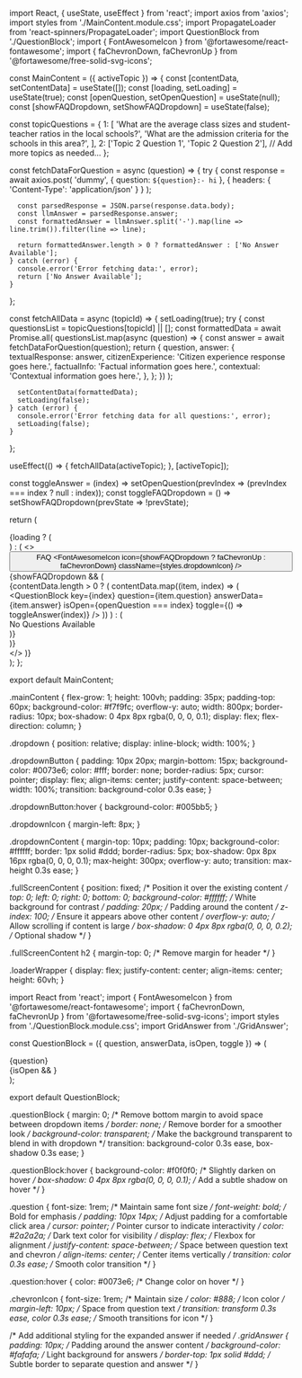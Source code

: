 import React, { useState, useEffect } from 'react';
import axios from 'axios';
import styles from './MainContent.module.css';
import PropagateLoader from 'react-spinners/PropagateLoader';
import QuestionBlock from './QuestionBlock';
import { FontAwesomeIcon } from '@fortawesome/react-fontawesome';
import { faChevronDown, faChevronUp } from '@fortawesome/free-solid-svg-icons';

const MainContent = ({ activeTopic }) => {
  const [contentData, setContentData] = useState([]);
  const [loading, setLoading] = useState(true);
  const [openQuestion, setOpenQuestion] = useState(null);
  const [showFAQDropdown, setShowFAQDropdown] = useState(false);

  const topicQuestions = {
    1: [
      'What are the average class sizes and student-teacher ratios in the local schools?',
      'What are the admission criteria for the schools in this area?',
    ],
    2: ['Topic 2 Question 1', 'Topic 2 Question 2'],
    // Add more topics as needed...
  };

  const fetchDataForQuestion = async (question) => {
    try {
      const response = await axios.post(
        'dummy',
        { question: `${question}:- hi` },
        { headers: { 'Content-Type': 'application/json' } }
      );

      const parsedResponse = JSON.parse(response.data.body);
      const llmAnswer = parsedResponse.answer;
      const formattedAnswer = llmAnswer.split('-').map(line => line.trim()).filter(line => line);

      return formattedAnswer.length > 0 ? formattedAnswer : ['No Answer Available'];
    } catch (error) {
      console.error('Error fetching data:', error);
      return ['No Answer Available'];
    }
  };

  const fetchAllData = async (topicId) => {
    setLoading(true);
    try {
      const questionsList = topicQuestions[topicId] || [];
      const formattedData = await Promise.all(
        questionsList.map(async (question) => {
          const answer = await fetchDataForQuestion(question);
          return {
            question,
            answer: {
              textualResponse: answer,
              citizenExperience: 'Citizen experience response goes here.',
              factualInfo: 'Factual information goes here.',
              contextual: 'Contextual information goes here.',
            },
          };
        })
      );

      setContentData(formattedData);
      setLoading(false);
    } catch (error) {
      console.error('Error fetching data for all questions:', error);
      setLoading(false);
    }
  };

  useEffect(() => {
    fetchAllData(activeTopic);
  }, [activeTopic]);

  const toggleAnswer = (index) => setOpenQuestion(prevIndex => (prevIndex === index ? null : index));
  const toggleFAQDropdown = () => setShowFAQDropdown(prevState => !prevState);

  return (
    <div className={styles.mainContent}>
      {loading ? (
        <div className={styles.loaderWrapper}>
          <PropagateLoader color="rgb(15, 95, 220)" loading={loading} size={22} />
        </div>
      ) : (
        <>
          <div className={styles.dropdown}>
            <button onClick={toggleFAQDropdown} className={styles.dropdownButton}>
              FAQ
              <FontAwesomeIcon icon={showFAQDropdown ? faChevronUp : faChevronDown} className={styles.dropdownIcon} />
            </button>
            {showFAQDropdown && (
              <div className={styles.dropdownContent}>
                {contentData.length > 0 ? (
                  contentData.map((item, index) => (
                    <QuestionBlock
                      key={index}
                      question={item.question}
                      answerData={item.answer}
                      isOpen={openQuestion === index}
                      toggle={() => toggleAnswer(index)}
                    />
                  ))
                ) : (
                  <div>No Questions Available</div>
                )}
              </div>
            )}
          </div>
        </>
      )}
    </div>
  );
};

export default MainContent;



.mainContent {
  flex-grow: 1;
  height: 100vh;
  padding: 35px;
  padding-top: 60px;
  background-color: #f7f9fc;
  overflow-y: auto;
  width: 800px;
  border-radius: 10px;
  box-shadow: 0 4px 8px rgba(0, 0, 0, 0.1);
  display: flex;
  flex-direction: column;
}


.dropdown {
  position: relative;
  display: inline-block;
  width: 100%;
}

.dropdownButton {
  padding: 10px 20px;
  margin-bottom: 15px;
  background-color: #0073e6;
  color: #fff;
  border: none;
  border-radius: 5px;
  cursor: pointer;
  display: flex;
  align-items: center;
  justify-content: space-between;
  width: 100%;
  transition: background-color 0.3s ease;
}

.dropdownButton:hover {
  background-color: #005bb5;
}

.dropdownIcon {
  margin-left: 8px;
}

.dropdownContent {
  margin-top: 10px;
  padding: 10px;
  background-color: #ffffff;
  border: 1px solid #ddd;
  border-radius: 5px;
  box-shadow: 0px 8px 16px rgba(0, 0, 0, 0.1);
  max-height: 300px;
  overflow-y: auto;
  transition: max-height 0.3s ease;
}

.fullScreenContent {
  position: fixed; /* Position it over the existing content */
  top: 0;
  left: 0;
  right: 0;
  bottom: 0;
  background-color: #ffffff; /* White background for contrast */
  padding: 20px; /* Padding around the content */
  z-index: 100; /* Ensure it appears above other content */
  overflow-y: auto; /* Allow scrolling if content is large */
  box-shadow: 0 4px 8px rgba(0, 0, 0, 0.2); /* Optional shadow */
}

.fullScreenContent h2 {
  margin-top: 0; /* Remove margin for header */
}


.loaderWrapper {
  display: flex;
  justify-content: center;
  align-items: center;
  height: 60vh;
}



import React from 'react';
import { FontAwesomeIcon } from '@fortawesome/react-fontawesome';
import { faChevronDown, faChevronUp } from '@fortawesome/free-solid-svg-icons';
import styles from './QuestionBlock.module.css';
import GridAnswer from './GridAnswer';

const QuestionBlock = ({ question, answerData, isOpen, toggle }) => (
  <div className={styles.questionBlock}>
    <div className={styles.question} onClick={toggle}>
      {question}
      <FontAwesomeIcon icon={isOpen ? faChevronUp : faChevronDown} className={styles.chevronIcon} />
    </div>
    {isOpen && <GridAnswer answerData={answerData} />}
  </div>
);

export default QuestionBlock;



.questionBlock {
  margin: 0; /* Remove bottom margin to avoid space between dropdown items */
  border: none; /* Remove border for a smoother look */
  background-color: transparent; /* Make the background transparent to blend in with dropdown */
  transition: background-color 0.3s ease, box-shadow 0.3s ease;
}

.questionBlock:hover {
  background-color: #f0f0f0; /* Slightly darken on hover */
  box-shadow: 0 4px 8px rgba(0, 0, 0, 0.1); /* Add a subtle shadow on hover */
}

.question {
  font-size: 1rem; /* Maintain same font size */
  font-weight: bold; /* Bold for emphasis */
  padding: 10px 14px; /* Adjust padding for a comfortable click area */
  cursor: pointer; /* Pointer cursor to indicate interactivity */
  color: #2a2a2a; /* Dark text color for visibility */
  display: flex; /* Flexbox for alignment */
  justify-content: space-between; /* Space between question text and chevron */
  align-items: center; /* Center items vertically */
  transition: color 0.3s ease; /* Smooth color transition */
}

.question:hover {
  color: #0073e6; /* Change color on hover */
}

.chevronIcon {
  font-size: 1rem; /* Maintain size */
  color: #888; /* Icon color */
  margin-left: 10px; /* Space from question text */
  transition: transform 0.3s ease, color 0.3s ease; /* Smooth transitions for icon */
}

/* Add additional styling for the expanded answer if needed */
.gridAnswer {
  padding: 10px; /* Padding around the answer content */
  background-color: #fafafa; /* Light background for answers */
  border-top: 1px solid #ddd; /* Subtle border to separate question and answer */
}


